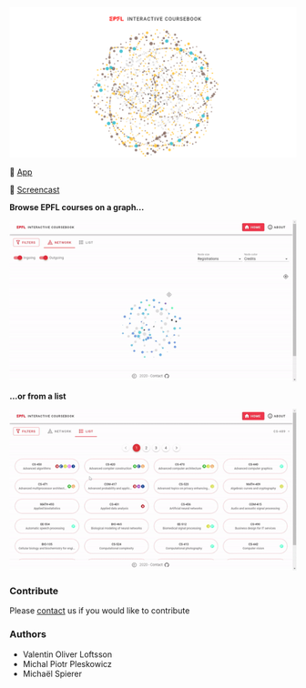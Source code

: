 <p align="center"><a href="http://epfl.space" target="_blank"><img src="public/og-image.png" alt="Logo"></a></p>

:iphone: [App](http://epfl.space)

:movie_camera: [Screencast](https://youtu.be/FY7176yZnPM)

**Browse EPFL courses on a graph...**

![](gif/gif1.gif)

**...or from a list**

![](gif/gif2.gif)

### Contribute
Please [contact](mailto:valentin.loftsson@epfl.ch;michael.spierer@epfl.ch;michal.pleskowicz@epfl.ch) us if you would like to contribute

### Authors
+ Valentin Oliver Loftsson
+ Michal Piotr Pleskowicz
+ Michaël Spierer

